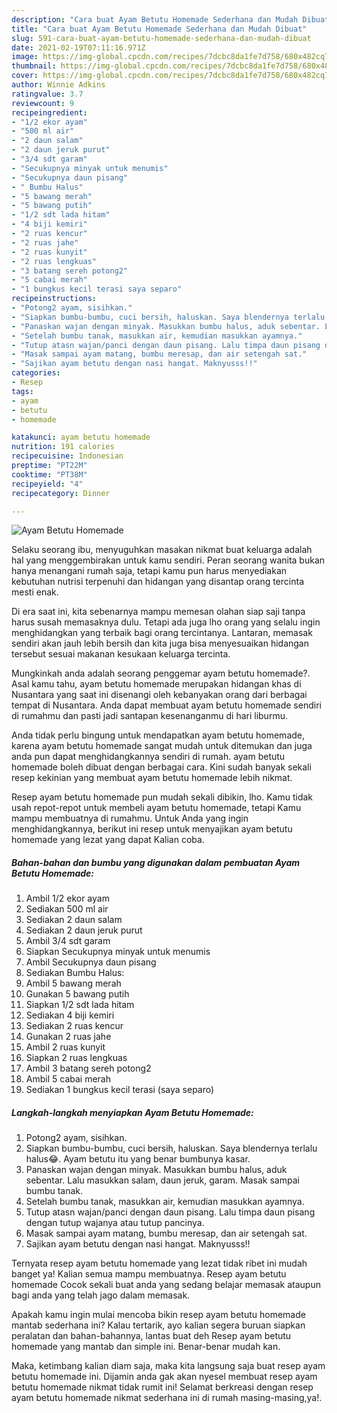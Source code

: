 ```yaml
---
description: "Cara buat Ayam Betutu Homemade Sederhana dan Mudah Dibuat"
title: "Cara buat Ayam Betutu Homemade Sederhana dan Mudah Dibuat"
slug: 591-cara-buat-ayam-betutu-homemade-sederhana-dan-mudah-dibuat
date: 2021-02-19T07:11:16.971Z
image: https://img-global.cpcdn.com/recipes/7dcbc8da1fe7d758/680x482cq70/ayam-betutu-homemade-foto-resep-utama.jpg
thumbnail: https://img-global.cpcdn.com/recipes/7dcbc8da1fe7d758/680x482cq70/ayam-betutu-homemade-foto-resep-utama.jpg
cover: https://img-global.cpcdn.com/recipes/7dcbc8da1fe7d758/680x482cq70/ayam-betutu-homemade-foto-resep-utama.jpg
author: Winnie Adkins
ratingvalue: 3.7
reviewcount: 9
recipeingredient:
- "1/2 ekor ayam"
- "500 ml air"
- "2 daun salam"
- "2 daun jeruk purut"
- "3/4 sdt garam"
- "Secukupnya minyak untuk menumis"
- "Secukupnya daun pisang"
- " Bumbu Halus"
- "5 bawang merah"
- "5 bawang putih"
- "1/2 sdt lada hitam"
- "4 biji kemiri"
- "2 ruas kencur"
- "2 ruas jahe"
- "2 ruas kunyit"
- "2 ruas lengkuas"
- "3 batang sereh potong2"
- "5 cabai merah"
- "1 bungkus kecil terasi saya separo"
recipeinstructions:
- "Potong2 ayam, sisihkan."
- "Siapkan bumbu-bumbu, cuci bersih, haluskan. Saya blendernya terlalu halus😂. Ayam betutu itu yang benar bumbunya kasar."
- "Panaskan wajan dengan minyak. Masukkan bumbu halus, aduk sebentar. Lalu masukkan salam, daun jeruk, garam. Masak sampai bumbu tanak."
- "Setelah bumbu tanak, masukkan air, kemudian masukkan ayamnya."
- "Tutup atasn wajan/panci dengan daun pisang. Lalu timpa daun pisang dengan tutup wajanya atau tutup pancinya."
- "Masak sampai ayam matang, bumbu meresap, dan air setengah sat."
- "Sajikan ayam betutu dengan nasi hangat. Maknyusss!!"
categories:
- Resep
tags:
- ayam
- betutu
- homemade

katakunci: ayam betutu homemade 
nutrition: 191 calories
recipecuisine: Indonesian
preptime: "PT22M"
cooktime: "PT38M"
recipeyield: "4"
recipecategory: Dinner

---
```



![Ayam Betutu Homemade](https://img-global.cpcdn.com/recipes/7dcbc8da1fe7d758/680x482cq70/ayam-betutu-homemade-foto-resep-utama.jpg)

Selaku seorang ibu, menyuguhkan masakan nikmat buat keluarga adalah hal yang menggembirakan untuk kamu sendiri. Peran seorang  wanita bukan hanya menangani rumah saja, tetapi kamu pun harus menyediakan kebutuhan nutrisi terpenuhi dan hidangan yang disantap orang tercinta mesti enak.

Di era  saat ini, kita sebenarnya mampu memesan olahan siap saji tanpa harus susah memasaknya dulu. Tetapi ada juga lho orang yang selalu ingin menghidangkan yang terbaik bagi orang tercintanya. Lantaran, memasak sendiri akan jauh lebih bersih dan kita juga bisa menyesuaikan hidangan tersebut sesuai makanan kesukaan keluarga tercinta. 



Mungkinkah anda adalah seorang penggemar ayam betutu homemade?. Asal kamu tahu, ayam betutu homemade merupakan hidangan khas di Nusantara yang saat ini disenangi oleh kebanyakan orang dari berbagai tempat di Nusantara. Anda dapat membuat ayam betutu homemade sendiri di rumahmu dan pasti jadi santapan kesenanganmu di hari liburmu.

Anda tidak perlu bingung untuk mendapatkan ayam betutu homemade, karena ayam betutu homemade sangat mudah untuk ditemukan dan juga anda pun dapat menghidangkannya sendiri di rumah. ayam betutu homemade boleh dibuat dengan berbagai cara. Kini sudah banyak sekali resep kekinian yang membuat ayam betutu homemade lebih nikmat.

Resep ayam betutu homemade pun mudah sekali dibikin, lho. Kamu tidak usah repot-repot untuk membeli ayam betutu homemade, tetapi Kamu mampu membuatnya di rumahmu. Untuk Anda yang ingin menghidangkannya, berikut ini resep untuk menyajikan ayam betutu homemade yang lezat yang dapat Kalian coba.

<!--inarticleads1-->

##### Bahan-bahan dan bumbu yang digunakan dalam pembuatan Ayam Betutu Homemade:

1. Ambil 1/2 ekor ayam
1. Sediakan 500 ml air
1. Sediakan 2 daun salam
1. Sediakan 2 daun jeruk purut
1. Ambil 3/4 sdt garam
1. Siapkan Secukupnya minyak untuk menumis
1. Ambil Secukupnya daun pisang
1. Sediakan  Bumbu Halus:
1. Ambil 5 bawang merah
1. Gunakan 5 bawang putih
1. Siapkan 1/2 sdt lada hitam
1. Sediakan 4 biji kemiri
1. Sediakan 2 ruas kencur
1. Gunakan 2 ruas jahe
1. Ambil 2 ruas kunyit
1. Siapkan 2 ruas lengkuas
1. Ambil 3 batang sereh potong2
1. Ambil 5 cabai merah
1. Sediakan 1 bungkus kecil terasi (saya separo)




<!--inarticleads2-->

##### Langkah-langkah menyiapkan Ayam Betutu Homemade:

1. Potong2 ayam, sisihkan.
1. Siapkan bumbu-bumbu, cuci bersih, haluskan. Saya blendernya terlalu halus😂. Ayam betutu itu yang benar bumbunya kasar.
1. Panaskan wajan dengan minyak. Masukkan bumbu halus, aduk sebentar. Lalu masukkan salam, daun jeruk, garam. Masak sampai bumbu tanak.
1. Setelah bumbu tanak, masukkan air, kemudian masukkan ayamnya.
1. Tutup atasn wajan/panci dengan daun pisang. Lalu timpa daun pisang dengan tutup wajanya atau tutup pancinya.
1. Masak sampai ayam matang, bumbu meresap, dan air setengah sat.
1. Sajikan ayam betutu dengan nasi hangat. Maknyusss!!




Ternyata resep ayam betutu homemade yang lezat tidak ribet ini mudah banget ya! Kalian semua mampu membuatnya. Resep ayam betutu homemade Cocok sekali buat anda yang sedang belajar memasak ataupun bagi anda yang telah jago dalam memasak.

Apakah kamu ingin mulai mencoba bikin resep ayam betutu homemade mantab sederhana ini? Kalau tertarik, ayo kalian segera buruan siapkan peralatan dan bahan-bahannya, lantas buat deh Resep ayam betutu homemade yang mantab dan simple ini. Benar-benar mudah kan. 

Maka, ketimbang kalian diam saja, maka kita langsung saja buat resep ayam betutu homemade ini. Dijamin anda gak akan nyesel membuat resep ayam betutu homemade nikmat tidak rumit ini! Selamat berkreasi dengan resep ayam betutu homemade nikmat sederhana ini di rumah masing-masing,ya!.

